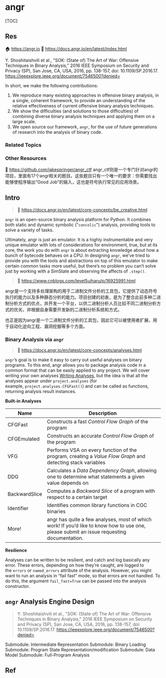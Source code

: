 # angr

[TOC]



## Res
🏠 https://angr.io
📂 https://docs.angr.io/en/latest/index.html

Y. Shoshitaishvili et al., "SOK: (State of) The Art of War: Offensive Techniques in Binary Analysis," 2016 IEEE Symposium on Security and Privacy (SP), San Jose, CA, USA, 2016, pp. 138-157, doi: 10.1109/SP.2016.17. https://ieeexplore.ieee.org/document/7546500?denied=

In short, we make the following contributions:
1. We reproduce many existing approaches in offensive binary analysis, in a single, coherent framework, to provide an understanding of the relative effectiveness of current offensive binary analysis techniques.
2. We show the difficulties (and solutions to those difficulties) of combining diverse binary analysis techniques and applying them on a large scale.
3. We open source our framework, `angr`, for the use of future generations of research into the analysis of binary code.


### Related Topics


### Other Resources
🚧 https://github.com/jakespringer/angr_ctf
angr_ctf则是一个专门针对angr的项目，里面有17个angr相关的题目。这些题目只有一个唯一的要求：你需要找出能够使程序输出“Good Job”的输入，这也是符号执行常见的应用场景。



## Intro
> 🔗 https://docs.angr.io/en/latest/core-concepts/be_creative.html

`angr` is an open-source binary analysis platform for Python. It combines both static and dynamic symbolic ("`concolic`") analysis, providing tools to solve a variety of tasks.

Ultimately, angr is just an emulator. It is a highly instrumentable and very unique emulator with lots of considerations for environment, true, but at its core, the work you do with `angr` is about extracting knowledge about how a bunch of bytecode behaves on a CPU. In designing `angr`, we’ve tried to provide you with the tools and abstractions on top of this emulator to make certain common tasks more useful, but there’s no problem you can’t solve just by working with a SimState and observing the affects of `.step()`.

> 🔗 https://www.cnblogs.com/level5uiharu/p/16925991.html

angr是一个支持多处理架构的用于二进制文件分析的工具包，它提供了动态符号执行的能力以及多种静态分析的能力。项目创建的初衷，是为了整合此前多种二进制分析方式的优点，并开发一个平台，以供二进制分析人员比较不同二进制分析方式的优劣，并根据自身需要开发新的二进制分析系统和方式。

也正是因为angr是一个二进制文件分析的工具包，因此它可以被使用者扩展，用于自动化逆向工程、漏洞挖掘等多个方面。


### Binary Analysis via `angr`
> 🔗 https://docs.angr.io/en/latest/core-concepts/analyses.html

`angr`’s goal is to make it easy to carry out useful analyses on binary programs. To this end, angr allows you to package analysis code in a common format that can be easily applied to any project. We will cover writing your own analyses [Writing Analyses](https://docs.angr.io/en/latest/extending-angr/analysis_writing.html#writing-analyses), but the idea is that all the analyses appear under `project.analyses` (for example, `project.analyses.CFGFast()`) and can be called as functions, returning analysis result instances.

**Built-in Analyses**

|Name|Description|
|---|---|
|CFGFast|Constructs a fast _Control Flow Graph_ of the program|
|CFGEmulated|Constructs an accurate _Control Flow Graph_ of the program|
|VFG|Performs VSA on every function of the program, creating a _Value Flow Graph_ and detecting stack variables|
|DDG|Calculates a _Data Dependency Graph_, allowing one to determine what statements a given value depends on|
|BackwardSlice|Computes a _Backward Slice_ of a program with respect to a certain target|
|Identifier|Identifies common library functions in CGC binaries|
|More!|angr has quite a few analyses, most of which work! If you’d like to know how to use one, please submit an issue requesting documentation.|

**Resilience**

Analyses can be written to be resilient, and catch and log basically any error. These errors, depending on how they’re caught, are logged to the `errors` or `named_errors` attribute of the analysis. However, you might want to run an analysis in “fail fast” mode, so that errors are not handled. To do this, the argument `fail_fast=True` can be passed into the analysis constructor.



## `angr` Analysis Engine Design
> Y. Shoshitaishvili et al., "SOK: (State of) The Art of War: Offensive Techniques in Binary Analysis," 2016 IEEE Symposium on Security and Privacy (SP), San Jose, CA, USA, 2016, pp. 138-157, doi: 10.1109/SP.2016.17. https://ieeexplore.ieee.org/document/7546500?denied=

 Submodule: Intermediate Representation
 Submodule: Binary Loading
 Submodule: Program State Representation/modification
 Submodule: Data Model
 Submodule: Full-Program Analysis



## Ref
[angr_ctf——从0学习angr（一）：angr简介与核心概念 | cnblog]: https://www.cnblogs.com/level5uiharu/p/16925991.html

